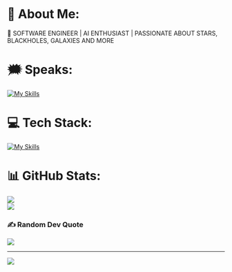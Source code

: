 # 🧩 About Me:
🔭 SOFTWARE ENGINEER | AI ENTHUSIAST | PASSIONATE ABOUT STARS, BLACKHOLES, GALAXIES AND MORE


# 🗯️ Speaks:
[![My Skills](https://skillicons.dev/icons?i=java,py,js,c)](https://skillicons.dev)

# 💻 Tech Stack:
[![My Skills](https://skillicons.dev/icons?i=tailwind,react,nodejs,ts,mysql)](https://skillicons.dev)


# 📊 GitHub Stats:
![](https://github-readme-streak-stats.herokuapp.com/?user=devikamj73&theme=dark&hide_border=false)<br/>
![](https://github-readme-stats.vercel.app/api/top-langs/?username=devikamj73&theme=dark&hide_border=false&include_all_commits=false&count_private=false&layout=compact)

### ✍️ Random Dev Quote
![](https://quotes-github-readme.vercel.app/api?type=vetical&theme=gruvbox)

---
[![](https://visitcount.itsvg.in/api?id=devikamj73&icon=6&color=10)](https://visitcount.itsvg.in)

<!-- Proudly created with GPRM ( https://gprm.itsvg.in ) -->
